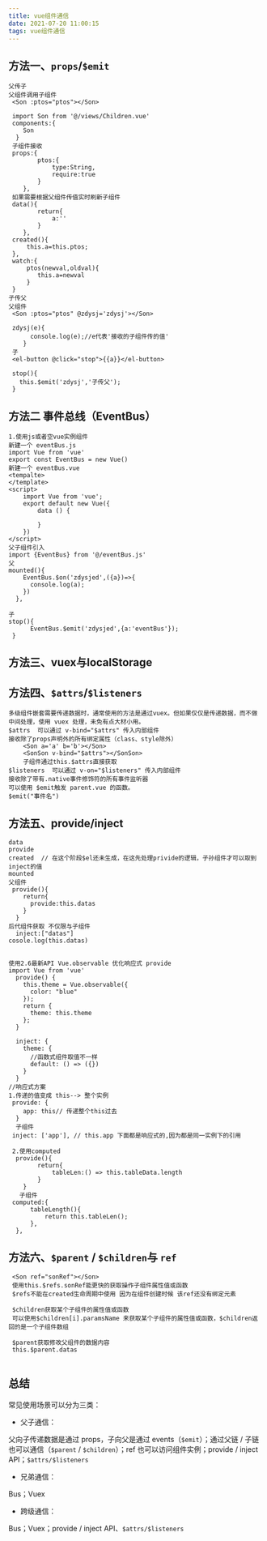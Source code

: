 ```yaml
---
title: vue组件通信
date: 2021-07-20 11:00:15
tags: vue组件通信
---
```


## 方法一、`props`/`$emit`

```
父传子
父组件调用子组件
 <Son :ptos="ptos"></Son>
 
 import Son from '@/views/Children.vue'
 components:{
    Son
  }
 子组件接收
 props:{
        ptos:{
            type:String,
            require:true
        }
    },
 如果需要根据父组件传值实时刷新子组件
 data(){
        return{
            a:''
        }
    },
 created(){
     this.a=this.ptos;
 },
 watch:{
     ptos(newval,oldval){
     	this.a=newval
     }
 }
子传父
父组件
 <Son :ptos="ptos" @zdysj='zdysj'></Son>
 
 zdysj(e){
      console.log(e);//e代表'接收的子组件传的值'
    }
 子
 <el-button @click="stop">{{a}}</el-button>
 
 stop(){
   this.$emit('zdysj','子传父');
 }

```

## 方法二 事件总线（EventBus）

```
1.使用js或者空vue实例组件
新建一个 eventBus.js  
import Vue from 'vue'
export const EventBus = new Vue()
新建一个 eventBus.vue
<tempalte>
</template>
<script>
    import Vue from 'vue';
    export default new Vue({
        data () {

        }
    })
</script>
父子组件引入
import {EventBus} from '@/eventBus.js'
父
mounted(){
    EventBus.$on('zdysjed',({a})=>{
      console.log(a);
    })
  },
  
子
stop(){
      EventBus.$emit('zdysjed',{a:'eventBus'});
 }
```

## 方法三、vuex与localStorage

## 方法四、`$attrs`/`$listeners`

```
多级组件嵌套需要传递数据时，通常使用的方法是通过vuex。但如果仅仅是传递数据，而不做中间处理，使用 vuex 处理，未免有点大材小用。
$attrs  可以通过 v-bind="$attrs" 传入内部组件
接收除了props声明外的所有绑定属性（class、style除外）
    <Son a='a' b='b'></Son> 
    <SonSon v-bind="$attrs"></SonSon>
    子组件通过this.$attrs直接获取
$listeners  可以通过 v-on="$listeners" 传入内部组件
接收除了带有.native事件修饰符的所有事件监听器
可以使用 $emit触发 parent.vue 的函数。
$emit("事件名")

```

## 方法五、provide/inject

```
data
provide
created  // 在这个阶段$el还未生成，在这先处理privide的逻辑，子孙组件才可以取到inject的值
mounted
父组件
 provide(){
    return{
      provide:this.datas
    }
  }
后代组件获取 不仅限与子组件
  inject:["datas"]
cosole.log(this.datas)


使用2.6最新API Vue.observable 优化响应式 provide
import Vue from 'vue'
  provide() {
    this.theme = Vue.observable({
      color: "blue"
    });
    return {
      theme: this.theme
    };
  }
  
  inject: {
    theme: {
      //函数式组件取值不一样
      default: () => ({})
    }
  }
//响应式方案
1.传递的值变成 this--> 整个实例
 provide: {
    app: this// 传递整个this过去
  }
  子组件
 inject: ['app'], // this.app 下面都是响应式的,因为都是同一实例下的引用
 
 2.使用computed
  provide(){
        return{
            tableLen:() => this.tableData.length
        }
    }
   子组件
 computed:{
      tableLength(){
          return this.tableLen();
      },
  },
```

## 方法六、`$parent` / `$children`与 `ref`

```
 <Son ref="sonRef"></Son> 
 使用this.$refs.sonRef能更快的获取操作子组件属性值或函数
 $refs不能在created生命周期中使用 因为在组件创建时候 该ref还没有绑定元素
 
 $children获取某个子组件的属性值或函数
 可以使用$children[i].paramsName 来获取某个子组件的属性值或函数，$children返回的是一个子组件数组
 
 $parent获取修改父组件的数据内容
 this.$parent.datas
 
```

## 总结

常见使用场景可以分为三类：

- 父子通信：

父向子传递数据是通过 props，子向父是通过 events（`$emit`）；通过父链 / 子链也可以通信（`$parent` / `$children`）；ref 也可以访问组件实例；provide / inject API；`$attrs/$listeners`

- 兄弟通信：

Bus；Vuex

- 跨级通信：

Bus；Vuex；provide / inject API、`$attrs/$listeners`
